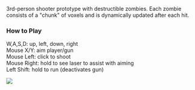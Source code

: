 3rd-person shooter prototype with destructible zombies. Each zombie consists of a "chunk" of voxels and is dynamically updated after each hit. 

### How to Play
W,A,S,D: up, left, down, right  
Mouse X/Y: aim player/gun  
Mouse Left: click to shoot  
Mouse Right: hold to see laser to assist with aiming  
Left Shift: hold to run (deactivates gun)  

![](img/play_test.gif)